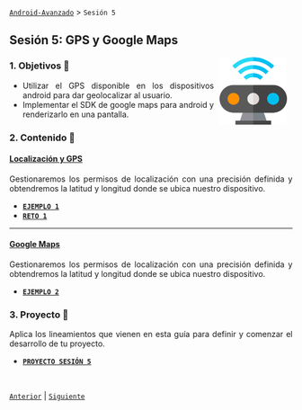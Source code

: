 [`Android-Avanzado`](..#readme) > `Sesión 5`

## Sesión 5: GPS y Google Maps

<img src="images/sensor.png" align="right" height="120" hspace="10">

<div style="text-align: justify;">



### 1. Objetivos :dart: 

- Utilizar el GPS disponible en los dispositivos android para dar geolocalizar al usuario.
- Implementar el SDK de google maps para android y renderizarlo en una pantalla.

### 2. Contenido :blue_book:

 

#### <ins>Localización y GPS</ins>

Gestionaremos los permisos de localización con una precisión definida y obtendremos la latitud y longitud donde se ubica nuestro dispositivo.

- [**`EJEMPLO 1`**](Ejemplo-01#readme)
- [**`RETO 1`**](Reto-01#readme)

---

#### <ins>Google Maps</ins>

Gestionaremos los permisos de localización con una precisión definida y obtendremos la latitud y longitud donde se ubica nuestro dispositivo.

- [**`EJEMPLO 2`**](Ejemplo-02#readme)

### 3. Proyecto  :hammer:

Aplica los lineamientos que vienen en esta guía para definir y comenzar el desarrollo de tu proyecto.

- [**`PROYECTO SESIÓN 5`**](Proyecto#readme)

<br/>

[`Anterior`](../Sesion-04#readme) | [`Siguiente`](../Sesion-06#readme)      

</div>

